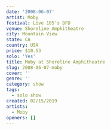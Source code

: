 ```yaml
---
date: '2008-06-07'
artist: Moby
festival: Live 105's BFD
venue: Shoreline Amphitheatre
city: Mountain View
state: CA
country: USA
price: $10.53
solo: 'Yes'
title: Moby at Shoreline Amphitheatre
slug: 2008-06-07-moby
cover: ''
genre: ''
category: show
tags:
  - solo show
created: 02/15/2019
artists:
  - Moby
openers: []
---
```

